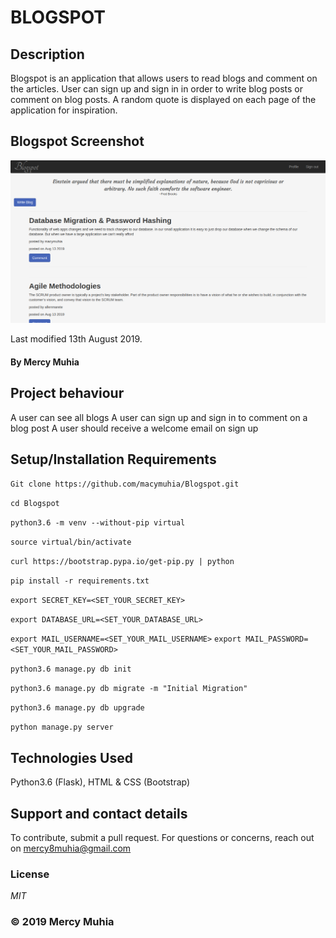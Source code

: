 # BLOGSPOT
## Description
Blogspot is an application that allows users to read blogs and comment on the articles. User can sign up and sign in in order to write blog posts or comment on blog posts. A random quote is displayed on each page of the application for inspiration.
## Blogspot Screenshot
![Mistari Screenshot](app/static/images/screenshot.png)

Last modified 13th August 2019.
#### By **Mercy Muhia**

## Project behaviour

A user can see all blogs
A user can sign up and sign in to comment on a blog post
A user should receive a welcome email on sign up

 
## Setup/Installation Requirements
```Git clone https://github.com/macymuhia/Blogspot.git```

```cd Blogspot```

```python3.6 -m venv --without-pip virtual```

```source virtual/bin/activate```

```curl https://bootstrap.pypa.io/get-pip.py | python```

```pip install -r requirements.txt```

```export SECRET_KEY=<SET_YOUR_SECRET_KEY>```

```export DATABASE_URL=<SET_YOUR_DATABASE_URL>```

```export MAIL_USERNAME=<SET_YOUR_MAIL_USERNAME>```
```export MAIL_PASSWORD=<SET_YOUR_MAIL_PASSWORD>```

```python3.6 manage.py db init```

```python3.6 manage.py db migrate -m "Initial Migration"```

```python3.6 manage.py db upgrade```

```python manage.py server```

## Technologies Used
Python3.6 (Flask), HTML & CSS (Bootstrap)
## Support and contact details
To contribute, submit a pull request. 
For questions or concerns, reach out on mercy8muhia@gmail.com
### License
*MIT*

### &copy; 2019 Mercy Muhia